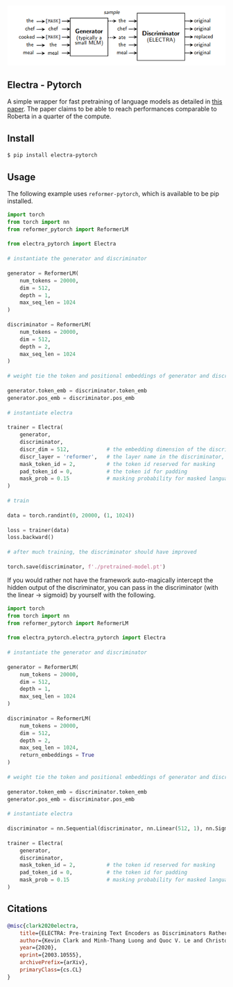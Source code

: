 <img src="./electra.png"></img>

## Electra - Pytorch

A simple wrapper for fast pretraining of language models as detailed in <a href="https://arxiv.org/abs/2003.10555">this paper</a>. The paper claims to be able to reach performances comparable to Roberta in a quarter of the compute.

## Install

```bash
$ pip install electra-pytorch
```

## Usage

The following example uses `reformer-pytorch`, which is available to be pip installed.

```python
import torch
from torch import nn
from reformer_pytorch import ReformerLM

from electra_pytorch import Electra

# instantiate the generator and discriminator

generator = ReformerLM(
    num_tokens = 20000,
    dim = 512,
    depth = 1,
    max_seq_len = 1024
)

discriminator = ReformerLM(
    num_tokens = 20000,
    dim = 512,
    depth = 2,
    max_seq_len = 1024
)

# weight tie the token and positional embeddings of generator and discriminator

generator.token_emb = discriminator.token_emb
generator.pos_emb = discriminator.pos_emb

# instantiate electra

trainer = Electra(
    generator,
    discriminator,
    discr_dim = 512,            # the embedding dimension of the discriminator
    discr_layer = 'reformer',   # the layer name in the discriminator, whose output would be used for predicting token is still the same or replaced
    mask_token_id = 2,          # the token id reserved for masking
    pad_token_id = 0,           # the token id for padding
    mask_prob = 0.15            # masking probability for masked language modeling
)

# train

data = torch.randint(0, 20000, (1, 1024))

loss = trainer(data)
loss.backward()

# after much training, the discriminator should have improved

torch.save(discriminator, f'./pretrained-model.pt')
```

If you would rather not have the framework auto-magically intercept the hidden output of the discriminator, you can pass in the discriminator (with the linear -> sigmoid) by yourself with the following.

```python
import torch
from torch import nn
from reformer_pytorch import ReformerLM

from electra_pytorch.electra_pytorch import Electra

# instantiate the generator and discriminator

generator = ReformerLM(
    num_tokens = 20000,
    dim = 512,
    depth = 1,
    max_seq_len = 1024
)

discriminator = ReformerLM(
    num_tokens = 20000,
    dim = 512,
    depth = 2,
    max_seq_len = 1024,
    return_embeddings = True
)

# weight tie the token and positional embeddings of generator and discriminator

generator.token_emb = discriminator.token_emb
generator.pos_emb = discriminator.pos_emb

# instantiate electra

discriminator = nn.Sequential(discriminator, nn.Linear(512, 1), nn.Sigmoid())

trainer = Electra(
    generator,
    discriminator,
    mask_token_id = 2,          # the token id reserved for masking
    pad_token_id = 0,           # the token id for padding
    mask_prob = 0.15            # masking probability for masked language modeling
)
```

## Citations

```bibtex
@misc{clark2020electra,
    title={ELECTRA: Pre-training Text Encoders as Discriminators Rather Than Generators},
    author={Kevin Clark and Minh-Thang Luong and Quoc V. Le and Christopher D. Manning},
    year={2020},
    eprint={2003.10555},
    archivePrefix={arXiv},
    primaryClass={cs.CL}
}
```
